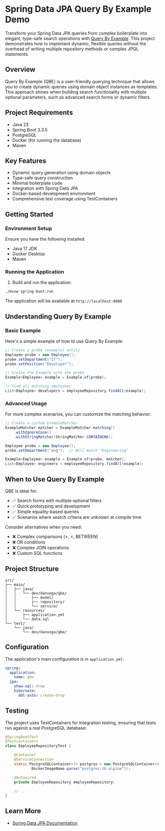 # Spring Data JPA Query By Example Demo

Transform your Spring Data JPA queries from complex boilerplate into elegant, type-safe search operations with [Query By Example](https://docs.spring.io/spring-data/jpa/reference/repositories/query-by-example.html). This project demonstrates how to implement dynamic, flexible queries without the overhead of writing multiple repository methods or complex JPQL statements.

## Overview

Query By Example (QBE) is a user-friendly querying technique that allows you to create dynamic queries using domain object instances as templates. This approach shines when building search functionality with multiple optional parameters, such as advanced search forms or dynamic filters.

## Project Requirements

- Java 23
- Spring Boot 3.3.5
- PostgreSQL
- Docker (for running the database)
- Maven

## Key Features

- Dynamic query generation using domain objects
- Type-safe query construction
- Minimal boilerplate code
- Integration with Spring Data JPA
- Docker-based development environment
- Comprehensive test coverage using TestContainers

## Getting Started

### Environment Setup

Ensure you have the following installed:
- Java 17 JDK
- Docker Desktop
- Maven

### Running the Application

1. Build and run the application:
```bash
./mvnw spring-boot:run
```

The application will be available at `http://localhost:8080`

## Understanding Query By Example

### Basic Example

Here's a simple example of how to use Query By Example:

```java
// Create a probe (example) entity
Employee probe = new Employee();
probe.setDepartment("IT");
probe.setPosition("Developer");

// Create the Example with the probe
Example<Employee> example = Example.of(probe);

// Find all matching employees
List<Employee> developers = employeeRepository.findAll(example);
```

### Advanced Usage

For more complex scenarios, you can customize the matching behavior:

```java
// Create a custom ExampleMatcher
ExampleMatcher matcher = ExampleMatcher.matching()
    .withIgnoreCase()
    .withStringMatcher(StringMatcher.CONTAINING);

Employee probe = new Employee();
probe.setDepartment("eng");  // Will match "Engineering"

Example<Employee> example = Example.of(probe, matcher);
List<Employee> engineers = employeeRepository.findAll(example);
```

## When to Use Query By Example

QBE is ideal for:

- ✅ Search forms with multiple optional filters
- ✅ Quick prototyping and development
- ✅ Simple equality-based queries
- ✅ Scenarios where search criteria are unknown at compile time

Consider alternatives when you need:

- ❌ Complex comparisons (>, <, BETWEEN)
- ❌ OR conditions
- ❌ Complex JOIN operations
- ❌ Custom SQL functions

## Project Structure

```
src/
├── main/
│   ├── java/
│   │   └── dev/danvega/qbe/
│   │       ├── model/
│   │       ├── repository/
│   │       └── service/
│   └── resources/
│       ├── application.yml
│       └── data.sql
└── test/
    └── java/
        └── dev/danvega/qbe/
```

## Configuration

The application's main configuration is in `application.yml`:

```yaml
spring:
  application:
    name: qbe
  jpa:
    show-sql: true
    hibernate:
      ddl-auto: create-drop
```

## Testing

The project uses TestContainers for integration testing, ensuring that tests run against a real PostgreSQL database:

```java
@SpringBootTest
@Testcontainers
class EmployeeRepositoryTest {

    @Container
    @ServiceConnection
    static PostgreSQLContainer<?> postgres = new PostgreSQLContainer<>(
            DockerImageName.parse("postgres:16-alpine"));

    @Autowired
    private EmployeeRepository employeeRepository;
    
    // ...
}
```

## Learn More

- [Spring Data JPA Documentation](https://docs.spring.io/spring-data/jpa/reference/repositories/query-by-example.html)